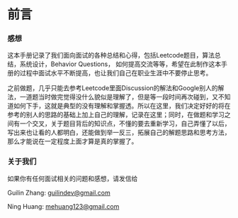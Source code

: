 # 前言

### 感想

这本手册记录了我们面向面试的各种总结和心得，包括Leetcode题目，算法总结，系统设计，Behavior Questions， 如何提高交流等等，希望在此制作这本手册的过程中面试水平不断提高，也让我们自己在职业生涯中不要停止思考。

之前做题，几乎只能去参考Leetcode里面Discussion的解法和Google别人的解法，一道题当时做完觉得没什么貌似是理解了，但是等一段时间再次碰到，又不知道如何下手，这就是典型的没有理解和掌握透。所以在这里，我们决定好好的将在参考的别人的思路的基础上加上自己的理解，记录在这里；同时，在做题和学习之间有一个交叉，关于题目背后的知识点，不懂的要去重新学习，自己弄懂了以后，写出来也让看的人都明白，还能做到举一反三，拓展自己的解题思路和思考方法，那么才能说在一定程度上面才算是真的掌握了。

### 关于我们

如果你有任何面试相关的问题和感想，请发信给

Guilin Zhang: guilindev@gmail.com

Ning Huang: mehuang123@gmail.com 


